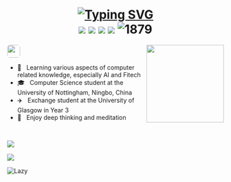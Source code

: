 <!-- <img align="left" src="https://user-images.githubusercontent.com/65187002/144930161-2f783401-8d27-4fdf-a2f7-cc0ba32f1f1f.gif" width="30%" style="display:inline;"><img align="right" src="https://user-images.githubusercontent.com/65187002/144930161-2f783401-8d27-4fdf-a2f7-cc0ba32f1f1f.gif" width="30%" style="display:inline;"> -->

<h1 align="center"> 
  <a href="https://git.io/typing-svg"><img src="https://readme-typing-svg.demolab.com?font=Fira+Code&weight=500&size=30&pause=600&center=true&vCenter=true&random=false&width=435&lines=Hi%2C+I'm+Brady!;%E6%AC%A2%E8%BF%8E%E5%85%89%E4%B8%B4%E5%B0%8F%E5%BC%A0%E5%90%8C%E5%AD%A6%E7%9A%84%E4%B8%BB%E9%A1%B5%EF%BC%81" alt="Typing SVG" /></a> 
  <div style="text-align: center;">
    <img src="https://img.shields.io/badge/-C++-00599C?style=flat-square&logo=c%2B%2B&logoColor=white" style="display: inline-block;" /> 
    <img src="https://img.shields.io/badge/-Java-007396?style=flat-square&logo=java&logoColor=white" style="display: inline-block;" /> 
    <img src="https://img.shields.io/badge/-Python-3776AB?style=flat-square&logo=python&logoColor=white" style="display: inline-block;" />
    <img src="https://img.shields.io/badge/-JavaScript-F7DF1E?style=flat-square&logo=javascript&logoColor=black" style="display: inline-block;" /> 
    <img src="https://komarev.com/ghpvc/?username=BradyZzzZ" alt="1879" style="display: inline-block;">
  </div>
</h1>

<img align="right" width="180" src="https://camo.githubusercontent.com/5124bc64baa72108c343f25e8d9dd1680c99d2b9559b5b313c43761dd48ca743/68747470733a2f2f63646e2e6a7364656c6976722e6e65742f67682f73756e3032323553554e2f73756e3032323553554e2f6173736574732f696d616765732f617374726f6e6175742e706e67">

<p align="left"><img src="https://img.shields.io/badge/🔍_ABOUT_ME_🔎-995bfb" height="30em" style="border-radius:6px" /></p>

  - 🤔 &nbsp; Learning various aspects of computer related knowledge, especially AI and Fitech
  - 🎓 &nbsp; Computer Science student at the University of Nottingham, Ningbo, China
  - ✈️ &nbsp; Exchange student at the University of Glasgow in Year 3
  - 🌱 &nbsp; Enjoy deep thinking and meditation

<p> &nbsp;</p>
<img align="left" src="https://github-readme-stats.vercel.app/api?username=BradyZzzZ">

<p> &nbsp;</p>
<img align="left" src="https://github-readme-stats.vercel.app/api/top-langs/?username=BradyZzzZ">


<p> &nbsp;</p>
<img src="https://github-readme-activity-graph.vercel.app/graph?username=BradyZzzZ&theme=github-compact&custom_title=Activity&radius=30&height=250" alt="Lazy">


<!--
**BradyZzzZ/BradyZzzZ** is a ✨ _special_ ✨ repository because its `README.md` (this file) appears on your GitHub profile.

Here are some ideas to get you started:

- 🔭 I’m currently working on ...
- 🌱 I’m currently learning ...
- 👯 I’m looking to collaborate on ...
- 🤔 I’m looking for help with ...
- 💬 Ask me about ...
- 📫 How to reach me: ...
- 😄 Pronouns: ...
- ⚡ Fun fact: ...
-->
